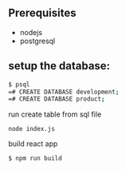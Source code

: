 ## Prerequisites
* nodejs
* postgresql

## setup the database:
```bash
$ psql
=# CREATE DATABASE development;
=# CREATE DATABASE product;
```

run create table from sql file

```
node index.js
```

build react app

```bash
$ npm run build
```